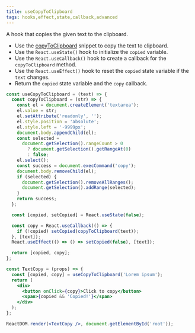 ```yaml
---
title: useCopyToClipboard
tags: hooks,effect,state,callback,advanced
---
```


A hook that copies the given text to the clipboard.

- Use the [copyToClipboard](/js/s/copy-to-clipboard/) snippet to copy the text to clipboard.
- Use the `React.useState()` hook to initialize the `copied` variable.
- Use the `React.useCallback()` hook to create a callback for the `copyToClipboard` method.
- Use the `React.useEffect()` hook to reset the `copied` state variable if the `text` changes.
- Return the `copied` state variable and the `copy` callback.

```jsx
const useCopyToClipboard = (text) => {
  const copyToClipboard = (str) => {
    const el = document.createElement('textarea');
    el.value = str;
    el.setAttribute('readonly', '');
    el.style.position = 'absolute';
    el.style.left = '-9999px';
    document.body.appendChild(el);
    const selected =
      document.getSelection().rangeCount > 0
        ? document.getSelection().getRangeAt(0)
        : false;
    el.select();
    const success = document.execCommand('copy');
    document.body.removeChild(el);
    if (selected) {
      document.getSelection().removeAllRanges();
      document.getSelection().addRange(selected);
    }
    return success;
  };

  const [copied, setCopied] = React.useState(false);

  const copy = React.useCallback(() => {
    if (!copied) setCopied(copyToClipboard(text));
  }, [text]);
  React.useEffect(() => () => setCopied(false), [text]);

  return [copied, copy];
};
```

```jsx
const TextCopy = (props) => {
  const [copied, copy] = useCopyToClipboard('Lorem ipsum');
  return (
    <div>
      <button onClick={copy}>Click to copy</button>
      <span>{copied && 'Copied!'}</span>
    </div>
  );
};

ReactDOM.render(<TextCopy />, document.getElementById('root'));
```

